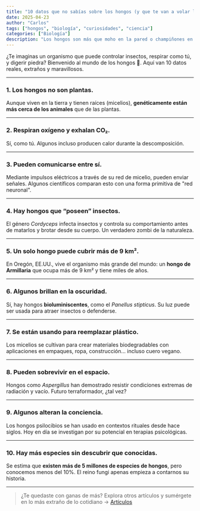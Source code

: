 ```yaml
---
title: "10 datos que no sabías sobre los hongos (y que te van a volar la cabeza)"
date: 2025-04-23
author: "Carlos"
tags: ["hongos", "biología", "curiosidades", "ciencia"]
categories: ["Biología"]
description: "Los hongos son más que moho en la pared o champiñones en la pizza. Aquí van 10 datos que cambiarán tu forma de verlos."
---
```


¿Te imaginas un organismo que puede controlar insectos, respirar como tú, y digerir piedra? Bienvenido al mundo de los hongos 🍄. Aquí van 10 datos reales, extraños y maravillosos.

---

### 1. Los hongos no son plantas.  
Aunque viven en la tierra y tienen raíces (micelios), **genéticamente están más cerca de los animales** que de las plantas.

---

### 2. Respiran oxígeno y exhalan CO₂.  
Sí, como tú. Algunos incluso producen calor durante la descomposición.

---

### 3. Pueden comunicarse entre sí.  
Mediante impulsos eléctricos a través de su red de micelio, pueden enviar señales. Algunos científicos comparan esto con una forma primitiva de "red neuronal".

---

### 4. Hay hongos que “poseen” insectos.  
El género *Cordyceps* infecta insectos y controla su comportamiento antes de matarlos y brotar desde su cuerpo. Un verdadero zombi de la naturaleza.

---

### 5. Un solo hongo puede cubrir más de 9 km².  
En Oregón, EE.UU., vive el organismo más grande del mundo: un **hongo de Armillaria** que ocupa más de 9 km² y tiene miles de años.

---

### 6. Algunos brillan en la oscuridad.  
Sí, hay hongos **bioluminiscentes**, como el *Panellus stipticus*. Su luz puede ser usada para atraer insectos o defenderse.

---

### 7. Se están usando para reemplazar plástico.  
Los micelios se cultivan para crear materiales biodegradables con aplicaciones en empaques, ropa, construcción… incluso cuero vegano.

---

### 8. Pueden sobrevivir en el espacio.  
Hongos como *Aspergillus* han demostrado resistir condiciones extremas de radiación y vacío. Futuro terraformador, ¿tal vez?

---

### 9. Algunos alteran la conciencia.  
Los hongos psilocibios se han usado en contextos rituales desde hace siglos. Hoy en día se investigan por su potencial en terapias psicológicas.

---

### 10. Hay más especies sin descubrir que conocidas.  
Se estima que **existen más de 5 millones de especies de hongos**, pero conocemos menos del 10%. El reino fungi apenas empieza a contarnos su historia.

---

> ¿Te quedaste con ganas de más? Explora otros artículos y sumérgete en lo más extraño de lo cotidiano → [Artículos](/posts)
